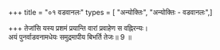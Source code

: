 +++
title = "०१ वडवानलः"
types = [ "अन्योक्तिः", "अन्योक्तिः - वडवानलः",]

+++
तेजांसि यस्य प्रशमं प्रयान्ति वारां प्रवाहेण स वह्निरन्यः।  
अयं पुनर्वाडवनामधेयः समुद्रमापीय बिभर्ति तेजः॥ 9 ॥  